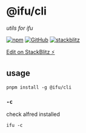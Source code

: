 # @ifu/cli
*utils for ifu*

[![npm](https://img.shields.io/npm/v/@ifu/cli)](https://github.com/JiangWeixian/ifu) [![GitHub](https://img.shields.io/npm/l/@ifu/cli)](https://github.com/JiangWeixian/ifu) [![stackblitz](https://img.shields.io/badge/%E2%9A%A1%EF%B8%8Fstackblitz-online-blue)](https://stackblitz.com/github/JiangWeixian/ifu)

[Edit on StackBlitz ⚡️](https://stackblitz.com/github/JiangWeixian/ifu)
## usage 

```console
pnpm install -g @ifu/cli
```

### `-c`

check alfred installed

```console
ifu -c
```
